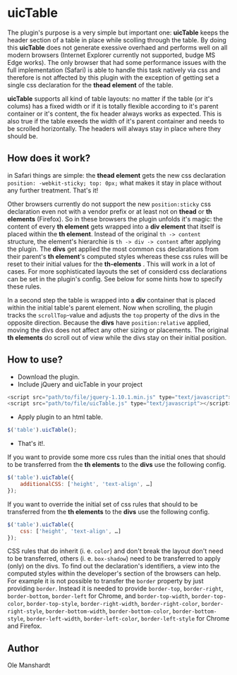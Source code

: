 # uicTable

The plugin's purpose is a very simple but important one: **uicTable** keeps the header section of a table in place while scolling through the table. By doing this **uicTable** does not generate exessive overhaed and performs well on all modern browsers (Internet Explorer currently not supported, budge MS Edge works). The only browser that had some performance issues with the full implementation (Safari) is able to handle this task natively via css and therefore is not affected by this plugin with the exception of getting set a single css declaration for the **thead element** of the table.

**uicTable** supports all kind of table layouts: no matter if the table (or it's colums) has a fixed width or if it is totally flexible according to it's parent container or it's content, the fix header always works as expected. This is also true if the table exeeds the width of it's parent container and needs to be scrolled horizontally. The headers will always stay in place where they should be.

## How does it work?
in Safari things are simple: the **thead element** gets the new css declaration ``position: -webkit-sticky; top: 0px;`` what makes it stay in place without any further treatment. That's it! 

Other browsers currently do not support the new ``position:sticky`` css declaration even not with a vendor prefix or at least not on **thead** or **th elements** (Firefox). So in these browsers the plugin unfolds it's magic: the content of every **th element** gets wrapped into a **div element** that itself is placed within the **th element**. Instead of the original ``th -> content `` structure, the element's hierarchie is ``th -> div -> content`` after applying the plugin.
The **divs** get applied the most common css declarations from their parent's **th element**'s computed styles whereas these css rules will be reset to their initial values for the **th-elements** . This will work in a lot of cases. For more sophisticated layouts the set of considerd css declarations can be set in the plugin's config. See below for some hints how to specify these rules.

In a second step the table is wrapped into a **div** container that is placed within the initial table's parent element. Now when scrolling, the plugin tracks the ``scrollTop``-value and adjusts the ``top`` property of the divs in the opposite direction. Because the **divs** have ``position:relative`` applied, moving the divs does not affect any other sizing or placements. The original **th elements** do scroll out of view while the divs stay on their initial position.

## How to use?
- Download the plugin.
- Include jQuery and uicTable in your project
````javascript
<script src="path/to/file/jquery-1.10.1.min.js" type="text/javascript"></script>
<script src="path/to/file/uicTable.js" type="text/javascript"></script>
````

- Apply plugin to an html table.
````javascript
$('table').uicTable();
````
- That's it!.

If you want to provide some more css rules than the initial ones that should to be transferred from the **th elements** to the **divs** use the following config.
````javascript
$('table').uicTable({
    additionalCSS: ['height', 'text-align', …]
});
````
If you want to override the initial set of css rules that should to be transferred from the **th elements** to the **divs** use the following config.
````javascript
$('table').uicTable({
    css: ['height', 'text-align', …]
});
````

CSS rules that do inherit (i. e. ``color``) and don't break the layout don't need to be transferred, others (i. e. ``box-shadow``) need to be transferred to apply (only) on the divs. To find out the declaration's identifiers, a view into the computed styles within the developer's section of the browsers can help. For example it is not possible to transfer the ``border`` property by just providing ``border``. Instead it is needed to provide ``border-top``, ``border-right``, ``border-bottom``, ``border-left`` for Chrome, and ``border-top-width``, ``border-top-color``, ``border-top-style``, ``border-right-width``, ``border-right-color``, ``border-right-style``, ``border-bottom-width``, ``border-bottom-color``, ``border-bottom-style``, ``border-left-width``, ``border-left-color``, ``border-left-style`` for Chrome and Firefox.
## Author
Ole Manshardt